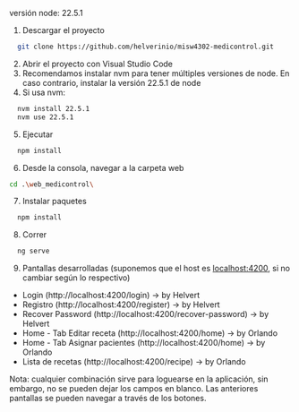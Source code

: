 versión node: 22.5.1

1. Descargar el proyecto
 ```sh
   git clone https://github.com/helverinio/misw4302-medicontrol.git
```
2. Abrir el proyecto con Visual Studio Code
3. Recomendamos instalar nvm para tener múltiples versiones de node.
En caso contrario, instalar la versión 22.5.1 de node
4. Si usa nvm: 
 ```sh
   nvm install 22.5.1
   nvm use 22.5.1
```
5. Ejecutar
 ```sh
   npm install
```
6. Desde la consola, navegar a la carpeta web
 ```sh
 cd .\web_medicontrol\
```
7. Instalar paquetes
 ```sh
   npm install
```
8. Correr
 ```sh
   ng serve
```

9. Pantallas desarrolladas (suponemos que el host es [localhost:4200](http://localhost:4200/), si no cambiar según lo respectivo)
* Login (http://localhost:4200/login) -> by Helvert
* Registro (http://localhost:4200/register) -> by Helvert
* Recover Password (http://localhost:4200/recover-password) -> by Helvert
* Home - Tab Editar receta (http://localhost:4200/home) -> by Orlando
* Home - Tab Asignar pacientes (http://localhost:4200/home) -> by Orlando
* Lista de recetas (http://localhost:4200/recipe) -> by Orlando

Nota: cualquier combinación sirve para loguearse en la aplicación, sin embargo, no se pueden dejar los campos en blanco. Las anteriores pantallas se pueden navegar a través de los botones.